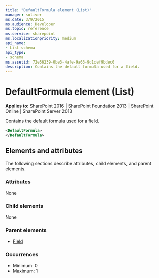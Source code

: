 ```yaml
---
title: "DefaultFormula element (List)"
manager: soliver
ms.date: 3/9/2015
ms.audience: Developer
ms.topic: reference
ms.service: sharepoint
ms.localizationpriority: medium
api_name:
- List schema
api_type:
- schema
ms.assetid: 72e56239-0be3-4afe-9a63-9d1def9bdec0
description: Contains the default formula used for a field.
---
```


# DefaultFormula element (List)

**Applies to:** SharePoint 2016 | SharePoint Foundation 2013 | SharePoint Online | SharePoint Server 2013
  
Contains the default formula used for a field.
  
```XML
<DefaultFormula>
</DefaultFormula>
```

## Elements and attributes

The following sections describe attributes, child elements, and parent elements.

### Attributes

None
   
### Child elements

None
   
### Parent elements

- [Field](field-element-list.md)
   
### Occurrences

- Minimum: 0
- Maximum: 1  

<br/> 
   

